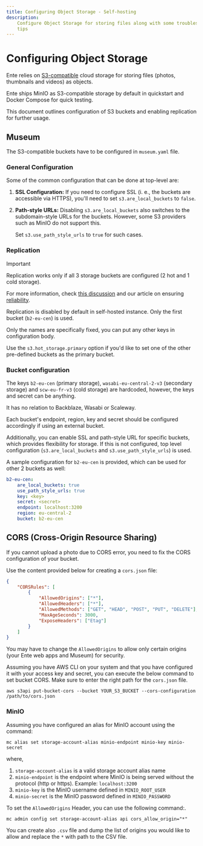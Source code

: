 ```yaml
---
title: Configuring Object Storage - Self-hosting
description:
    Configure Object Storage for storing files along with some troubleshooting
    tips
---
```


# Configuring Object Storage

Ente relies on [S3-compatible](https://docs.aws.amazon.com/s3/) cloud storage
for storing files (photos, thumbnails and videos) as objects.

Ente ships MinIO as S3-compatible storage by default in quickstart and Docker
Compose for quick testing.

This document outlines configuration of S3 buckets and enabling replication for
further usage.

## Museum

The S3-compatible buckets have to be configured in `museum.yaml` file.

### General Configuration

Some of the common configuration that can be done at top-level are:

1. **SSL Configuration:** If you need to configure SSL (i. e., the buckets are
   accessible via HTTPS), you'll need to set `s3.are_local_buckets` to `false`.
2. **Path-style URLs:** Disabling `s3.are_local_buckets` also switches to the
   subdomain-style URLs for the buckets. However, some S3 providers such as
   MinIO do not support this.

    Set `s3.use_path_style_urls` to `true` for such cases.

### Replication

> [!IMPORTANT]
>
> Replication works only if all 3 storage buckets are configured (2 hot and 1
> cold storage).
>
> For more information, check
> [this discussion](https://github.com/ente-io/ente/discussions/3167#discussioncomment-10585970)
> and our article on ensuring [reliability](https://ente.io/reliability/).

Replication is disabled by default in self-hosted instance. Only the first
bucket (`b2-eu-cen`) is used.

Only the names are specifically fixed, you can put any other keys in
configuration body.

Use the `s3.hot_storage.primary` option if you'd like to set one of the other
pre-defined buckets as the primary bucket.

### Bucket configuration

The keys `b2-eu-cen` (primary storage), `wasabi-eu-central-2-v3` (secondary
storage) and `scw-eu-fr-v3` (cold storage) are hardcoded, however, the keys and
secret can be anything.

It has no relation to Backblaze, Wasabi or Scaleway.

Each bucket's endpoint, region, key and secret should be configured accordingly
if using an external bucket.

Additionally, you can enable SSL and path-style URL for specific buckets, which
provides flexibility for storage. If this is not configured, top level
configuration (`s3.are_local_buckets` and `s3.use_path_style_urls`) is used.

A sample configuration for `b2-eu-cen` is provided, which can be used for other
2 buckets as well:

```yaml
b2-eu-cen:
    are_local_buckets: true
    use_path_style_urls: true
    key: <key>
    secret: <secret>
    endpoint: localhost:3200
    region: eu-central-2
    bucket: b2-eu-cen
```

## CORS (Cross-Origin Resource Sharing)

If you cannot upload a photo due to CORS error, you need to fix the CORS
configuration of your bucket.

Use the content provided below for creating a `cors.json` file:

```json
{
    "CORSRules": [
        {
            "AllowedOrigins": ["*"],
            "AllowedHeaders": ["*"],
            "AllowedMethods": ["GET", "HEAD", "POST", "PUT", "DELETE"],
            "MaxAgeSeconds": 3000,
            "ExposeHeaders": ["Etag"]
        }
    ]
}
```

You may have to change the `AllowedOrigins` to allow only certain origins (your
Ente web apps and Museum) for security.

Assuming you have AWS CLI on your system and that you have configured it with
your access key and secret, you can execute the below command to set bucket
CORS. Make sure to enter the right path for the `cors.json` file.

```shell
aws s3api put-bucket-cors --bucket YOUR_S3_BUCKET --cors-configuration /path/to/cors.json
```

### MinIO

Assuming you have configured an alias for MinIO account using the command:

```shell
mc alias set storage-account-alias minio-endpoint minio-key minio-secret
```

where,

1. `storage-account-alias` is a valid storage account alias name
2. `minio-endpoint` is the endpoint where MinIO is being served without the
   protocol (http or https). Example: `localhost:3200`
3. `minio-key` is the MinIO username defined in `MINIO_ROOT_USER`
4. `minio-secret` is the MinIO password defined in `MINIO_PASSWORD`

To set the `AllowedOrigins` Header, you can use the following command:.

```shell
mc admin config set storage-account-alias api cors_allow_origin="*"
```

You can create also `.csv` file and dump the list of origins you would like to
allow and replace the `*` with path to the CSV file.

